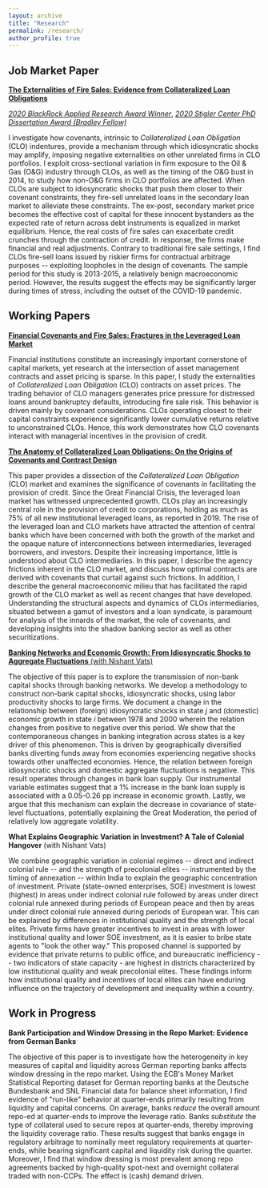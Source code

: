 ```yaml
---
layout: archive
title: "Research"
permalink: /research/
author_profile: true
---
```

## Job Market Paper
[**The Externalities of Fire Sales: Evidence from Collateralized Loan Obligations**](https://papers.ssrn.com/sol3/papers.cfm?abstract_id=3735645)

[*2020 BlackRock Applied Research Award Winner*](https://www.blackrock.com/corporate/applied-research-award), 
[*2020 Stigler Center PhD Dissertation Award (Bradley Fellow)*](https://www.chicagobooth.edu/research/stigler/research/phd-dissertation-award)

I investigate how covenants, intrinsic to *Collateralized Loan Obligation* (CLO) indentures, provide a mechanism through which idiosyncratic shocks may amplify, imposing negative externalities on other unrelated firms in CLO portfolios. I exploit cross-sectional variation in firm exposure to the Oil & Gas (O&G) industry through CLOs, as well as the timing of the O&G bust in 2014, to study how non-O&G firms in CLO portfolios are affected. When CLOs are subject to idiosyncratic shocks that push them closer to their covenant constraints, they fire-sell unrelated loans in the secondary loan market to alleviate these constraints. The ex-post, secondary market price becomes the effective cost of capital for these innocent bystanders as the expected rate of return across debt instruments is equalized in market equilibrium. Hence, the real costs of fire sales can exacerbate credit crunches through the contraction of credit. In response, the firms make financial and real adjustments. Contrary to traditional fire sale settings, I find CLOs fire-sell loans issued by riskier firms for contractual arbitrage purposes -- exploiting loopholes in the design of covenants. The sample period for this study is 2013-2015, a relatively benign macroeconomic period. However, the results suggest the effects may be significantly larger during times of stress, including the outset of the COVID-19 pandemic. 


## Working Papers
[**Financial Covenants and Fire Sales: Fractures in the Leveraged Loan Market**](https://papers.ssrn.com/sol3/papers.cfm?abstract_id=3595416)

Financial institutions constitute an increasingly important cornerstone of capital markets, yet research at the intersection of asset management contracts and asset pricing is sparse. In this paper, I study the externalities of *Collateralized Loan Obligation* (CLO) contracts on asset prices. The trading behavior of CLO managers generates price pressure for distressed loans around bankruptcy defaults, introducing fire sale risk. This behavior is driven mainly by covenant considerations. CLOs operating closest to their capital constraints experience significantly lower cumulative returns relative to unconstrained CLOs. Hence, this work demonstrates how CLO covenants interact with managerial incentives in the provision of credit. 

[**The Anatomy of Collateralized Loan Obligations: On the Origins of Covenants and Contract Design**](https://papers.ssrn.com/sol3/papers.cfm?abstract_id=3740092)

This paper provides a dissection of the *Collateralized Loan Obligation* (CLO) market and examines the significance of covenants in facilitating the provision of credit. Since the Great Financial Crisis, the leveraged loan market has witnessed unprecedented growth. CLOs play an increasingly central role in the provision of credit to corporations, holding as much as 75% of all new institutional leveraged loans, as reported in 2019. The rise of the leveraged loan and CLO markets have attracted the attention of central banks which have been concerned with both the growth of the market and the opaque nature of interconnections between intermediaries, leveraged borrowers, and investors. Despite their increasing importance, little is understood about CLO intermediaries. In this paper, I describe the agency frictions inherent in the CLO market, and discuss how optimal contracts are derived with covenants that curtail against such frictions. In addition, I describe the general macroeconomic milieu that has facilitated the rapid growth of the CLO market as well as recent changes that have developed. Understanding the structural aspects and dynamics of CLOs intermediaries, situated between a gamut of investors and a loan syndicate, is paramount for analysis of the innards of the market, the role of covenants, and developing insights into the shadow banking sector as well as other securitizations.

[**Banking Networks and Economic Growth: From Idiosyncratic Shocks to Aggregate Fluctuations** (with Nishant Vats)](https://papers.ssrn.com/sol3/papers.cfm?abstract_id=3556299)

The objective of this paper is to explore the transmission of non-bank capital shocks through banking networks. We develop a methodology to construct non-bank capital shocks, idiosyncratic shocks, using labor productivity shocks to large firms. We document a change in the relationship between (foreign) idiosyncratic shocks in state *j* and (domestic) economic growth in state *i* between 1978 and 2000 wherein the relation changes from positive to negative over this period. We show that the contemporaneous changes in banking integration across states is a key driver of this phenomenon. This is driven by geographically diversified banks diverting funds away from economies experiencing negative shocks towards other unaffected economies. Hence, the relation between foreign idiosyncratic shocks and domestic aggregate fluctuations is negative. This result operates through changes in bank loan supply. Our instrumental variable estimates suggest that a 1% increase in the bank loan supply is associated with a 0.05-0.26 pp increase in economic growth. Lastly, we argue that this mechanism can explain the decrease in covariance of state-level fluctuations, potentially explaining the Great Moderation, the period of relatively low aggregate volatility.

**What Explains Geographic Variation in Investment? A Tale of Colonial Hangover** (with Nishant Vats)

We combine geographic variation in colonial regimes -- direct and indirect colonial rule -- and the strength of precolonial elites -- instrumented by the timing of annexation -- within India to explain the geographic concentration of investment. Private (state-owned enterprises, SOE) investment is lowest (highest) in areas under indirect colonial rule followed by areas under direct colonial rule annexed during periods of European peace and then by areas under direct colonial rule annexed during periods of European war. This can be explained by differences in institutional quality and the strength of local elites. Private firms have greater incentives to invest in areas with lower institutional quality and lower SOE investment, as it is easier to bribe state agents to "look the other way." This proposed channel is supported by evidence that private returns to public office, and bureaucratic inefficiency -- two indicators of state capacity - are highest in districts characterized by low institutional quality and weak precolonial elites. These findings inform how institutional quality and incentives of local elites can have enduring influence on the trajectory of development and inequality within a country.

## Work in Progress

**Bank Participation and Window Dressing in the Repo Market: Evidence from German Banks**

The objective of this paper is to investigate how the heterogeneity in key measures of capital and liquidity across German reporting banks affects window dressing in the repo market. Using the ECB's Money Market Statistical Reporting dataset for German reporting banks at the Deutsche Bundesbank and SNL Financial data for balance sheet information, I find evidence of "run-like" behavior at quarter-ends primarily resulting from liquidity and capital concerns. On average, banks *reduce* the overall amount repo-ed at quarter-ends to improve the leverage ratio. Banks *substitute* the type of collateral used to secure repos at quarter-ends, thereby improving the liquidity coverage ratio. These results suggest that banks engage in regulatory arbitrage to nominally meet regulatory requirements at quarter-ends, while bearing significant capital and liquidity risk during the quarter. Moreover, I find that window dressing is most prevalent among repo agreements backed by high-quality spot-next and overnight collateral traded with non-CCPs. The effect is (cash) demand driven.







